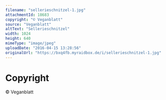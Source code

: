```yaml
---
filename: "sellerieschnitzel-1.jpg"
attachmentId: 18683
copyright: "© Veganblatt"
source: "Veganblatt"
altText: "Sellerieschnitzel"
width: 1024
height: 640
mimeType: "image/jpeg"
uploadDate: "2016-04-15 13:28:56"
originalUrl: "https://bxq4fb.myraidbox.de/i/sellerieschnitzel-1.jpg"
---
```


# Copyright

© Veganblatt
